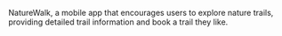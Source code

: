 NatureWalk, a mobile app that encourages users to explore nature trails, providing detailed trail information and book a trail they like.
